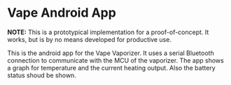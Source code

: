 # Vape Android App

**NOTE:** This is a prototypical implementation for a proof-of-concept. It works, but is by no means developed for productive use.

This is the android app for the Vape Vaporizer. It uses a serial Bluetooth connection to communicate with the MCU of the vaporizer.
The app shows a graph for temperature and the current heating output. Also the battery status shoud be shown.
